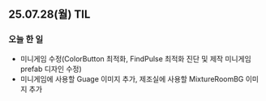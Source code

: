 ## 25.07.28(월) TIL

### 오늘 한 일
- 미니게임 수정(ColorButton 최적화, FindPulse 최적화 진단 및 제작 미니게임 prefab 디자인 수정)
- 미니게임에 사용할 Guage 이미지 추가, 제조실에 사용할 MixtureRoomBG 이미지 추가
